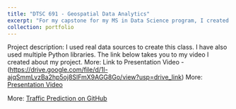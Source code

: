 ```yaml
---
title: "DTSC 691 - Geospatial Data Analytics"
excerpt: "For my capstone for my MS in Data Science program, I created a Geospatial Data Analytics course using Python libraries"
collection: portfolio
---
```


Project description: I used real data sources to create this class. I have also used multiple Python libraries. The link below takes you to my video I created about my project. 
More: Link to Presentation Video - (https://drive.google.com/file/d/1l-ajqSmmLvzBa2hp5oj8SlFmX9AGG8Go/view?usp=drive_link)
More: [Presentation Video]((https://drive.google.com/file/d/1l-ajqSmmLvzBa2hp5oj8SlFmX9AGG8Go/view?usp=drive_link))


More: [Traffic Prediction on GitHub](https://github.com/maggiewolff/graduate-studies/tree/main/Traffic-Prediction)
